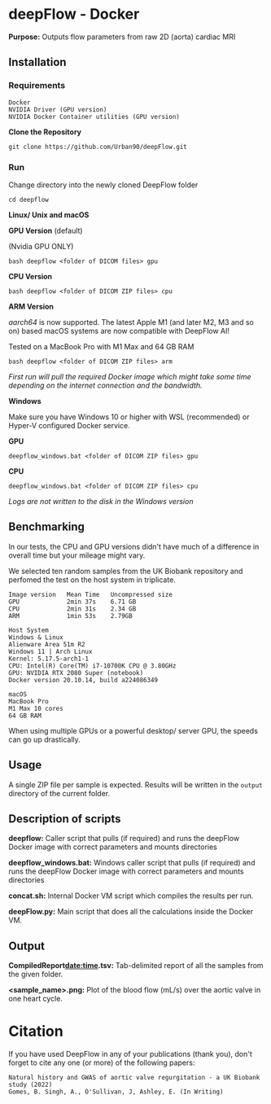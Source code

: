 # deepFlow - Docker #

**Purpose:** Outputs flow parameters from raw 2D (aorta) cardiac MRI

## Installation ##

### Requirements ###

```text
Docker
NVIDIA Driver (GPU version)
NVIDIA Docker Container utilities (GPU version)
```

**Clone the Repository**

`git clone https://github.com/Urban90/deepFlow.git`

### Run ###

Change directory into the newly cloned DeepFlow folder

`cd deepflow`

**Linux/ Unix and macOS**

**GPU Version** (default)

(Nvidia GPU ONLY)

`bash deepflow <folder of DICOM files> gpu`

**CPU Version**

`bash deepflow <folder of DICOM ZIP files> cpu`

**ARM Version**

*aarch64* is now supported. The latest Apple M1 (and later M2, M3 and so on) based macOS systems are now compatible with DeepFlow AI!

Tested on a MacBook Pro with M1 Max and 64 GB RAM

`bash deepflow <folder of DICOM ZIP files> arm`

*First run will pull the required Docker image which might take some time depending on the internet connection and the bandwidth.*

**Windows**

Make sure you have Windows 10 or higher with WSL (recommended) or Hyper-V configured Docker service.

**GPU**

`deepflow_windows.bat <folder of DICOM ZIP files> gpu`


**CPU**

`deepflow_windows.bat <folder of DICOM ZIP files> cpu`

*Logs are not written to the disk in the Windows version*

## Benchmarking ##

In our tests, the CPU and GPU versions didn't have much of a difference in overall time but your mileage might vary.

We selected ten random samples from the UK Biobank repository and perfomed the test on the host system in triplicate.

```text
Image version   Mean Time   Uncompressed size
GPU             2min 37s    6.71 GB
CPU             2min 31s    2.34 GB
ARM             1min 53s    2.79GB
```

```text
Host System
Windows & Linux
Alienware Area 51m R2
Windows 11 | Arch Linux
Kernel: 5.17.5-arch1-1
CPU: Intel(R) Core(TM) i7-10700K CPU @ 3.80GHz
GPU: NVIDIA RTX 2080 Super (notebook)
Docker version 20.10.14, build a224086349

macOS
MacBook Pro
M1 Max 10 cores
64 GB RAM
```

When using multiple GPUs or a powerful desktop/ server GPU, the speeds can go up drastically.

## Usage ##

A single ZIP file per sample is expected.
Results will be written in the `output` directory of the current folder.

## Description of scripts ##

**deepflow:** Caller script that pulls (if required) and runs the deepFlow Docker image with correct parameters and mounts directories

**deepflow_windows.bat:** Windows caller script that pulls (if required) and runs the deepFlow Docker image with correct parameters and mounts directories

**concat.sh:** Internal Docker VM script which compiles the results per run.

**deepFlow.py:** Main script that does all the calculations inside the Docker VM.

## Output ##

**CompiledReport<date:time>.tsv:** Tab-delimited report of all the samples from the given folder.

**<sample_name>.png:** Plot of the blood flow (mL/s) over the aortic valve in one heart cycle.

# Citation #

If you have used DeepFlow in any of your publications (thank you), don't forget to cite any one (or more) of the following papers:

```text
Natural history and GWAS of aortic valve regurgitation - a UK Biobank study (2022)
Gomes, B. Singh, A., O'Sullivan, J, Ashley, E. (In Writing)
```
